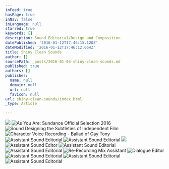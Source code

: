 ```yaml
---
inFeed: true
hasPage: true
inNav: false
inLanguage: null
starred: true
keywords: []
description: Sound Editorial/Design and Composition
datePublished: '2016-01-12T17:46:15.120Z'
dateModified: '2016-01-12T17:46:12.064Z'
title: Shiny Clean Sounds
author: []
sourcePath: _posts/2016-01-04-shiny-clean-sounds.md
published: true
authors: []
publisher:
  name: null
  domain: null
  url: null
  favicon: null
url: shiny-clean-sounds/index.html
_type: Article

---
```

![](https://the-grid-user-content.s3-us-west-2.amazonaws.com/c7ff12c5-6d58-4d8a-875e-9098870b908c.png)
![As You Are: Sundance Official Selection 2016](https://s3-us-west-2.amazonaws.com/the-grid-img/p/21ef7122d24f0a300c8f826777a2e9d2bd7b67b3.png)
![Sound Designing the Subtleties of Independent Film](https://s3-us-west-2.amazonaws.com/the-grid-img/p/ffb787e761a3214b3d4d7798d0e230854caaf3e1.png)
![Character Voice Recording - Ballad of Gay Tony](https://s3-us-west-2.amazonaws.com/the-grid-img/p/5ed80fd817d96d495ba47550a66b8ba0437a63a4.jpg)
![Assistant Sound Editorial](https://s3-us-west-2.amazonaws.com/the-grid-img/p/a44d6fae2f60c38a61545f06b63edaab7df690e8.jpg)
![Assistant Sound Editorial](https://s3-us-west-2.amazonaws.com/the-grid-img/p/49f65f9996e2cb680bfd5febe39af7a0c527f03c.jpg)
![](https://s3-us-west-2.amazonaws.com/the-grid-img/p/bf369c0f7ca87f987ebcad6a3929c5f96ad5c2e6.jpg)
![Assistant Sound Editor](https://s3-us-west-2.amazonaws.com/the-grid-img/p/21a4f9d8f272c6dfcd9cc0bc4e20754a7538b268.jpg)
![Assistant Sound Editorial](https://s3-us-west-2.amazonaws.com/the-grid-img/p/99ffffb0cdd2a69416af8d825691df8885f0aebd.jpg)
![Assistant Sound Editorial](https://s3-us-west-2.amazonaws.com/the-grid-img/p/50f11b8cecfcf85add45fa86a0e7252438dcbd06.jpg)
![Re-Recording Mix Assistant](https://s3-us-west-2.amazonaws.com/the-grid-img/p/44f78e0cef8740790b5ed658fce107f1bb1a8fce.jpg)
![Dialogue Editor](https://s3-us-west-2.amazonaws.com/the-grid-img/p/2298ab967d4cd559448de18540f11356232e2b27.jpg)
![Assistant Sound Editorial](https://s3-us-west-2.amazonaws.com/the-grid-img/p/a0ec49d8559db21dbddb1c2f56b6d715a5f99077.jpg)
![Assistant Sound Editorial](https://the-grid-user-content.s3-us-west-2.amazonaws.com/dbe4473f-a985-4bc8-9890-57d387d72ed4.jpg)
![Assistant Sound Editorial](https://the-grid-user-content.s3-us-west-2.amazonaws.com/27284d33-cc40-46be-9f6f-bf26f0f1f983.jpg)